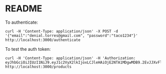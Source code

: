 # README

To authenticate:

```
curl -H 'Content-Type: application/json' -X POST -d '{"email":"denial.torres@gmail.com", "password":"taco1234"}' http://localhost:3000/authenticate
```

To test the auth token:

```
curl -H 'Content-Type: application/json' -H 'Authorization: eyJhbGciOiJIUzI1NiJ9.eyJ1c2VyX2lkIjoxLCJleHAiOjE2NTA1MDgwMDB9.2EvJJXvFlWPapIynCy4et7By8rIPlgAP0BuUVRhpqhU' http://localhost:3000/products
```
